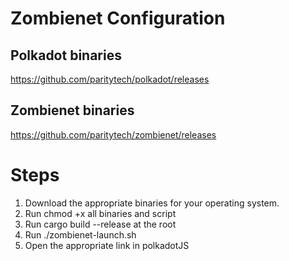 # Zombienet Configuration

## Polkadot binaries
https://github.com/paritytech/polkadot/releases

## Zombienet binaries
https://github.com/paritytech/zombienet/releases

# Steps
1. Download the appropriate binaries for your operating system.
2. Run chmod +x all binaries and script
3. Run cargo build --release at the root
4. Run ./zombienet-launch.sh
5. Open the appropriate link in polkadotJS
